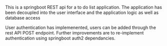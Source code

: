 This is a springboot REST api for a to do list application. The application has been decoupled into the user interface and the application logic as well as database access

User authentication has implemenented, users can be added through the rest API POST endpoint. 
Further improvements are to re-implement authentication using springboot auth2 dependancies.
